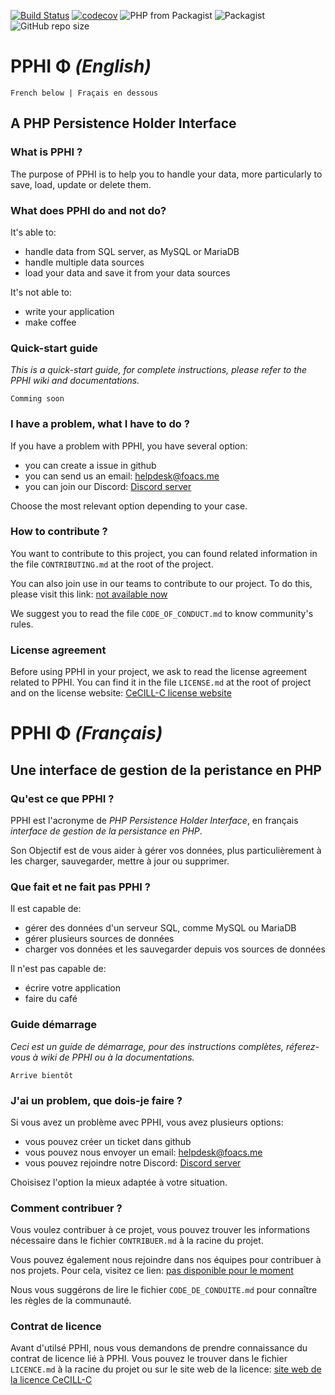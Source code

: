 [![Build Status](https://travis-ci.org/Foacs/pphi.svg?branch=master)](https://travis-ci.org/Foacs/pphi) [![codecov](https://codecov.io/gh/Foacs/pphi/branch/master/graph/badge.svg)](https://codecov.io/gh/Foacs/pphi) ![PHP from Packagist](https://img.shields.io/packagist/php-v/Foacs/pphi.svg) ![Packagist](https://img.shields.io/packagist/l/foacs/pphi) ![GitHub repo size](https://img.shields.io/github/repo-size/Hovensoft/pphi.svg)
# PPHI &#934; _(English)_
    French below | Fraçais en dessous
## A PHP Persistence Holder Interface
### What is PPHI ?
The purpose of PPHI is to help you to handle your data, more particularly to save, load, update or delete them.

### What does PPHI do and not do? 
It's able to:
* handle data from SQL server, as MySQL or MariaDB
* handle multiple data sources
* load your data and save it from your data sources

It's not able to:
* write your application
* make coffee

### Quick-start guide
_This is a quick-start guide, for complete instructions, please refer to the PPHI wiki and documentations._

    Comming soon

### I have a problem, what I have to do ?
If you have a problem with PPHI, you have several option:
 * you can create a issue in github 
 * you can send us an email: [helpdesk@foacs.me](mailto:helpdesk@foacs.me)
 * you can join our Discord: [Discord server](https://discord.gg/wJK2Evt)

Choose the most relevant option depending to your case.

### How to contribute ?
You want to contribute to this project, you can found related information in the file `CONTRIBUTING.md` at the root of the project.

You can also join use in our teams to contribute to our project. To do this, please visit this link: [not available now]()

We suggest you to read the file `CODE_OF_CONDUCT.md` to know community's rules.

### License agreement 
Before using PPHI in your project, we ask to read the license agreement related to PPHI.
You can find it in the file `LICENSE.md` at the root of project and on the license website: [CeCILL-C license website](http://www.cecill.info/licences/Licence_CeCILL-C_V1-en.html)

# PPHI &#934; _(Français)_
## Une interface de gestion de la peristance en PHP
### Qu'est ce que PPHI ?
PPHI est l'acronyme de _PHP Persistence Holder Interface_, en français _interface de gestion de la persistance en PHP_.

Son Objectif est de vous aider à gérer vos données, plus particulièrement à les charger, sauvegarder, mettre à jour ou supprimer.

### Que fait et ne fait pas PPHI ?
Il est capable de:
* gérer des données d'un serveur SQL, comme MySQL ou MariaDB
* gérer plusieurs sources de données
* charger vos données et les sauvegarder depuis vos sources de données

Il n'est pas capable de:
* écrire votre application
* faire du café

### Guide démarrage
_Ceci est un guide de démarrage, pour des instructions complètes, réferez-vous à wiki de PPHI ou à la documentations._

    Arrive bientôt

### J'ai un problem, que dois-je faire ?
Si vous avez un problème avec PPHI, vous avez plusieurs options:
 * vous pouvez créer un ticket dans github 
 * vous pouvez nous envoyer un email: [helpdesk@foacs.me](mailto:helpdesk@foacs.me)
 * vous pouvez rejoindre notre Discord: [Discord server](https://discord.gg/wJK2Evt)

Choisisez l'option la mieux adaptée à votre situation.

### Comment contribuer ?
Vous voulez contribuer à ce projet, vous pouvez trouver les informations nécessaire dans le fichier `CONTRIBUER.md` à la racine du projet.

Vous pouvez également nous rejoindre dans nos équipes pour contribuer à nos projets. Pour cela, visitez ce lien: [pas disponible pour le moment]()

Nous vous suggérons de lire le fichier `CODE_DE_CONDUITE.md` pour connaître les règles de la communauté.

### Contrat de licence
Avant d'utilsé PPHI, nous vous demandons de prendre connaissance du contrat de licence lié à PPHI.
Vous pouvez le trouver dans le fichier `LICENCE.md` à la racine du projet ou sur le site web de la licence: [site web de la licence CeCILL-C](http://www.cecill.info/licences/Licence_CeCILL-C_V1-fr.html)
